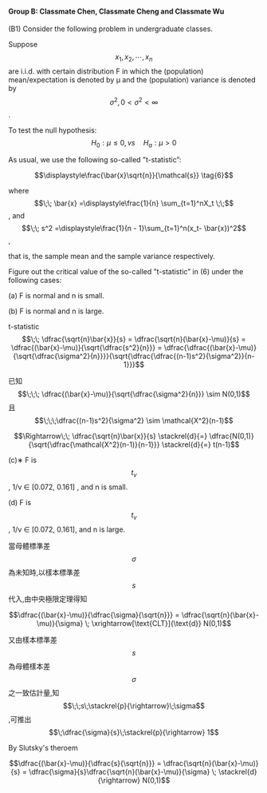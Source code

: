 #### **Group B: Classmate Chen, Classmate Cheng and Classmate Wu**

\(B1\) Consider the following problem in undergraduate classes.

Suppose$$x_1,x_2,\cdots,x_n$$ are i.i.d. with certain distribution F in which the \(population\) mean/expectation is denoted by µ and the \(population\) variance is denoted by $$\sigma^2 , 0<\sigma^2<\infty$$.

To test the null hypothesis:$$\quad H_0 : \mu\le0, vs
\quad H_a : \mu> 0 \quad \tag{5}$$

As usual, we use the following so-called ”t-statistic”:

$$\displaystyle\frac{\bar{x}\sqrt{n}}{\mathcal{s}} \tag{6}$$

where $$\;\; \bar{x} =\displaystyle\frac{1}{n} \sum_{t=1}^nX_t \;\;$$ , and $$\;\; s^2 =\displaystyle\frac{1}{n - 1}\sum_{t=1}^n(x_t- \bar{x})^2$$ ,

that is, the sample mean and the sample variance respectively.

Figure out the critical value of the so-called ”t-statistic” in \(6\) under the following cases:

\(a\) F is normal and n is small.

\(b\) F is normal and n is large.

t-statistic $$\;\; \dfrac{\sqrt{n}\bar{x}}{s} = \dfrac{\sqrt{n}(\bar{x}-\mu)}{s} = \dfrac{(\bar{x}-\mu)}{\sqrt{\dfrac{s^2}{n}}} = \dfrac{\dfrac{(\bar{x}-\mu)}{\sqrt{\dfrac{\sigma^2}{n}}}}{\sqrt{\dfrac{\dfrac{(n-1)s^2}{\sigma^2}}{n-1}}}$$

已知$$\;\;\; \dfrac{(\bar{x}-\mu)}{\sqrt{\dfrac{\sigma^2}{n}}} \sim N(0,1)$$          且$$\;\;\;\dfrac{(n-1)s^2}{\sigma^2} \sim \mathcal{X^2}(n-1)$$

$$\Rightarrow\;\;
\dfrac{\sqrt{n}\bar{x}}{s} \stackrel{d}{=} \dfrac{N(0,1)}{\sqrt{\dfrac{\mathcal{X^2}(n-1)}{n-1}}} \stackrel{d}{=} t(n-1)$$

\(c\)∗ F is $$t_v$$, 1/ν ∈ \[0.072, 0.161\] , and n is small.

\(d\) F is $$t_v$$ , 1/ν ∈ \[0.072, 0.161\], and n is large.

當母體標準差$$\sigma$$為未知時,以樣本標準差$$s$$代入,由中央極限定理得知

$$\dfrac{(\bar{x}-\mu)}{\dfrac{\sigma}{\sqrt{n}}} = \dfrac{\sqrt{n}(\bar{x}-\mu)}{\sigma} \; \xrightarrow[\text{CLT}]{\text{d}} N(0,1)$$

又由樣本標準差$$s$$為母體樣本差$$\sigma$$之一致估計量,知$$\;\;s\;\stackrel{p}{\rightarrow}\;\sigma$$,可推出$$\;\dfrac{\sigma}{s}\;\stackrel{p}{\rightarrow} 1$$

By Slutsky's theroem

$$\dfrac{(\bar{x}-\mu)}{\dfrac{s}{\sqrt{n}}} = \dfrac{\sqrt{n}(\bar{x}-\mu)}{s} = \dfrac{\sigma}{s}\dfrac{\sqrt{n}(\bar{x}-\mu)}{\sigma} \; \stackrel{d}{\rightarrow} N(0,1)$$

